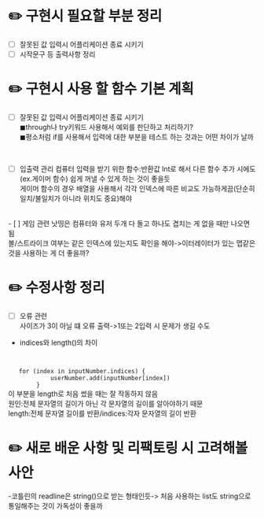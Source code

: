 # ✏️ 구현시 필요할 부분 정리

- [ ] 잘못된 값 입력시 어플리케이션 종료 시키기
- [ ] 시작문구 등 출력사항 정리

# ✏️ 구현시 사용 할 함수 기본 계획

- [ ] 잘못된 값 입력시 어플리케이션 종료 시키기
    <br>
    ◼through나 try키워드 사용해서 예외를 판단하고 처리하기?
    <br>
    ◼평소처럼 if를 사용해서 입력에 대한 부분을 테스트 하는 것과는 어떤 차이가 날까

<br>

- [ ] 입출력 관리
    컴퓨터 입력을 받기 위한 함수:반환값 Int로 해서 다른 함수 추가 시에도(ex.게이머 함수) 쉽게 꺼낼 수 있게 하는 것이 좋을듯
    <br>
    게이머 함수의 경우 배열을 사용해서 각각 인덱스에 따른 비교도 가능하게끔(단순히 일치/불일치가 아니라 위치도 중요)해야

<br>
- [ ] 게임 관련
    낫띵은 컴퓨터와 유저 두개 다 돌고 하나도 겹치는 게 없을 때만 나오면 됨
    <br>
    볼/스트라이크 여부는 같은 인덱스에 있는지도 확인을 해야->이터레이터가 있는 맵같은 것을 사용하는 게 더 좋을까?

# ✏️ 수정사항 정리
- [ ] 오류 관련
  <br>
    사이즈가 3이 아닐 떄 오류 출력->1또는 2입력 시 문제가 생길 수도
  <br>
- indices와 length()의 차이
    <pre>
<code>
   for (index in inputNumber.indices) {
            userNumber.add(inputNumber[index])
        }
</code>
  </pre>
    이 부분을 length로 처음 썼을 때는 잘 작동하지 않음
    <br>
    원인:전체 문자열의 길이가 아닌 각 문자열의 길이를 알아야하기 때문
    <br>
    length:전체 문자열 길이를 반환/indices:각자 문자열의 길이 반환



# ✏️ 새로 배운 사항 및 리팩토링 시 고려해볼 사안

-코틀린의 readline은 string()으로 받는 형태인듯-> 처음 사용하는 list도 string으로 통일해주는 것이 가독성이 좋을까

